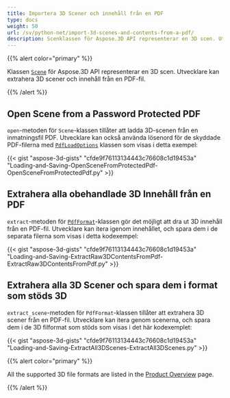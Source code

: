 ```yaml
---
title: Importera 3D Scener och innehåll från en PDF
type: docs
weight: 50
url: /sv/python-net/import-3d-scenes-and-contents-from-a-pdf/
description: Scenklassen för Aspose.3D API representerar en 3D scen. Utvecklare kan extrahera 3D scener och innehåll från en PDF-fil.
---
```

{{% alert color="primary" %}}

Klassen [`Scene`](https://reference.aspose.com/3d/net/aspose.threed/scene) för Aspose.3D API representerar en 3D scen. Utvecklare kan extrahera 3D scener och innehåll från en PDF-fil.

{{% /alert %}}
##  **Open Scene from a Password Protected PDF**
`open`-metoden för `Scene`-klassen tillåter att ladda 3D-scenen från en inmatningsfil PDF. Utvecklare kan också använda lösenord för de skyddade PDF-filerna med [`PdfLoadOptions`](https://reference.aspose.com/3d/net/aspose.threed.formats/pdfloadoptions) klassen som visas i detta exempel:

{{< gist "aspose-3d-gists" "cfde9f76113134443c76608c1d19453a" "Loading-and-Saving-OpenSceneFromProtectedPdf-OpenSceneFromProtectedPdf.py" >}}
##  **Extrahera alla obehandlade 3D Innehåll från en PDF**
`extract`-metoden för [`PdfFormat`](https://reference.aspose.com/3d/net/aspose.threed.formats/pdfformat)-klassen gör det möjligt att dra ut 3D innehåll från en PDF-fil. Utvecklare kan itera igenom innehållet, och spara dem i de separata filerna som visas i detta kodexempel:

{{< gist "aspose-3d-gists" "cfde9f76113134443c76608c1d19453a" "Loading-and-Saving-ExtractRaw3DContentsFromPdf-ExtractRaw3DContentsFromPdf.py" >}}
##  **Extrahera alla 3D Scener och spara dem i format som stöds 3D**
`extract_scene`-metoden för `PdfFormat`-klassen tillåter att extrahera 3D scener från en PDF-fil. Utvecklare kan itera genom scenerna, och spara dem i de 3D filformat som stöds som visas i det här kodexemplet:

{{< gist "aspose-3d-gists" "cfde9f76113134443c76608c1d19453a" "Loading-and-Saving-ExtractAll3DScenes-ExtractAll3DScenes.py" >}}

{{% alert color="primary" %}}

All the supported 3D file formats are listed in the [Product Overview](/3d/python-net/product-overview/) page.

{{% /alert %}}
